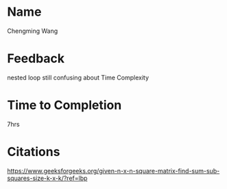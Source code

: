 # Name
Chengming Wang

# Feedback
nested loop
still confusing about Time Complexity 

# Time to Completion
7hrs

# Citations
https://www.geeksforgeeks.org/given-n-x-n-square-matrix-find-sum-sub-squares-size-k-x-k/?ref=lbp